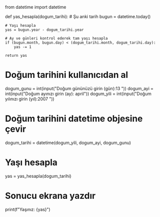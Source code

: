 from datetime import datetime

def yas_hesapla(dogum_tarihi):
    # Şu anki tarih
    bugun = datetime.today()

    # Yaşı hesapla
    yas = bugun.year - dogum_tarihi.year

    # Ay ve günleri kontrol ederek tam yaşı hesapla
    if (bugun.month, bugun.day) < (dogum_tarihi.month, dogum_tarihi.day):
        yas -= 1

    return yas

# Doğum tarihini kullanıcıdan al
dogum_gunu = int(input("Doğum gününüzü girin (gün):13 "))
dogum_ayi = int(input("Doğum ayınızı girin (ay): april"))
dogum_yili = int(input("Doğum yılınızı girin (yıl):2007 "))

# Doğum tarihini datetime objesine çevir
dogum_tarihi = datetime(dogum_yili, dogum_ayi, dogum_gunu)

# Yaşı hesapla
yas = yas_hesapla(dogum_tarihi)

# Sonucu ekrana yazdır
print(f"Yaşınız: {yas}")